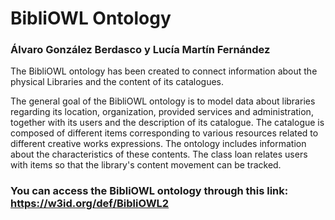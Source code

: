 # BibliOWL Ontology

### Álvaro González Berdasco y Lucía Martín Fernández

The BibliOWL ontology has been created to connect information about the physical Libraries and the content of its catalogues.

The general goal of the BibliOWL ontology is to model data about libraries regarding its location, organization, provided services and administration, together with its users and the description of its catalogue. The catalogue is composed of different items corresponding to various resources related to different creative works expressions. The ontology includes information about the characteristics of these contents. The class loan relates users with items so that the library's content movement can be tracked.

### You can access the BibliOWL ontology through this link: https://w3id.org/def/BibliOWL2 
